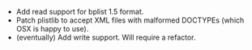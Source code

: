   * Add read support for bplist 1.5 format.
  * Patch plistlib to accept XML files with malformed DOCTYPEs (which OSX is happy to use).
  * (eventually) Add write support. Will require a refactor.